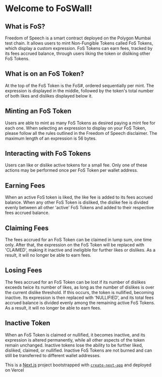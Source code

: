 # Welcome to FoSWall!



## What is FoS?

Freedom of Speech is a smart contract deployed on the Polygon Mumbai test chain. It allows users to mint Non-Fungible Tokens called FoS Tokens, which display a custom expression. FoS Tokens can earn fees, tracked by its fees accrued balance, through users liking the token or disliking other FoS Tokens.



## What is on an FoS Token?

At the top of the FoS Token is the FoS#, ordered sequentially per mint. The expression is displayed in the middle, followed by the token's total number of both likes and dislikes displayed below it.



## Minting an FoS Token

Users are able to mint as many FoS Tokens as desired paying a mint fee for each one. When selecting an expression to display on your FoS Token, please follow all the rules outlined in the Freedom of Speech disclaimer. The maximum length of an expression is 56 bytes.



## Interacting with FoS Tokens

Users can like or dislike active tokens for a small fee. Only one of these actions may be performed once per FoS Token per wallet address.



## Earning Fees

When an active FoS token is liked, the like fee is added to its fees accrued balance. When any other FoS Token is disliked, the dislike fee is divided evenly between all other 'active' FoS Tokens and added to their respective fees accrued balance.



## Claiming Fees

The fees accrued for an FoS Token can be claimed in lump sum, one time only. After that, the expression on the FoS Token will be replaced with 'CLAIMED', making it inactive and ineligible for further likes or dislikes. As a result, it will no longer be able to earn fees.



## Losing Fees

The fees accrued for an FoS Token can be lost if its number of dislikes exceeds twice its number of likes, as long as the number of dislikes is over the current dislike threshold. If this occurs, the token is nullified, becoming inactive. Its expression is then replaced with 'NULLIFIED', and its total fees accrued balance is divided evenly among the remaining active FoS Tokens. As a result, it will no longer be able to earn fees.



## Inactive Token

When an FoS Token is claimed or nullified, it becomes inactive, and its expression is altered permanently, while all other aspects of the token remain unchanged.  Inactive tokens lose the ability to be further liked, disliked, claimed, or nullified.  Inactive FoS Tokens are not burned and can still be transferred to different wallet addresses.



This is a [Next.js](https://nextjs.org/) project bootstrapped with [`create-next-app`](https://github.com/vercel/next.js/tree/canary/packages/create-next-app) and deployed on Vercel